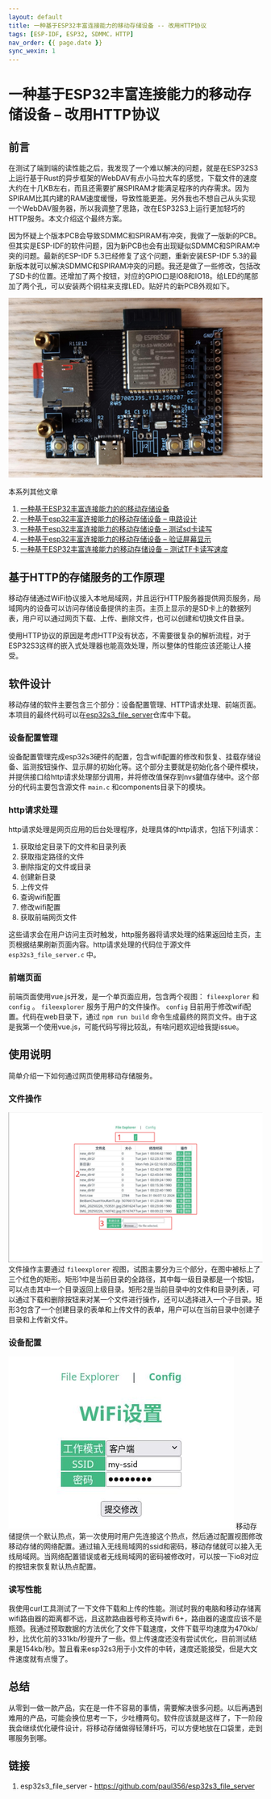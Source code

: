 ```yaml
---
layout: default
title: 一种基于ESP32丰富连接能力的移动存储设备 -- 改用HTTP协议
tags: [ESP-IDF, ESP32, SDMMC，HTTP]
nav_order: {{ page.date }}
sync_wexin: 1
---
```



# 一种基于ESP32丰富连接能力的移动存储设备 &#x2013; 改用HTTP协议


## 前言

在测试了端到端的读性能之后，我发现了一个难以解决的问题，就是在ESP32S3上运行基于Rust的异步框架的WebDAV有点小马拉大车的感觉，下载文件的速度大约在十几KB左右，而且还需要扩展SPIRAM才能满足程序的内存需求。因为SPIRAM比其内建的RAM速度缓慢，导致性能更差。另外我也不想自己从头实现一个WebDAV服务器，所以我调整了思路，改在ESP32S3上运行更加轻巧的HTTP服务。本文介绍这个最终方案。

因为怀疑上个版本PCB会导致SDMMC和SPIRAM有冲突，我做了一版新的PCB。但其实是ESP-IDF的软件问题，因为新PCB也会有出现疑似SDMMC和SPIRAM冲突的问题。最新的ESP-IDF 5.3已经修复了这个问题，重新安装ESP-IDF 5.3的最新版本就可以解决SDMMC和SPIRAM冲突的问题。我还是做了一些修改，包括改了SD卡的位置。还增加了两个按钮，对应的GPIO口是IO8和IO18。给LED的尾部加了两个孔，可以安装两个铜柱来支撑LED。贴好片的新PCB外观如下。

![img](/images/esp32s3-storage-pcb-v2.jpg)

本系列其他文章

1.  [一种基于ESP32丰富连接能力的的移动存储设备](https://paul356.github.io/2024/10/31/mobile-storage.html)
2.  [一种基于esp32丰富连接能力的移动存储设备 &#x2013; 电路设计](https://paul356.github.io/2024/12/12/mobile-storage-pcb.html)
3.  [一种基于esp32丰富连接能力的移动存储设备 &#x2013; 测试sd卡读写](https://paul356.github.io/2024/12/27/mobile-storage-sd-card-test.html)
4.  [一种基于esp32丰富连接能力的移动存储设备 &#x2013; 验证屏幕显示](https://paul356.github.io/2025/01/06/mobile-storage-display.html)
5.  [一种基于ESP32丰富连接能力的移动存储设备 &#x2013; 测试TF卡读写速度](https://paul356.github.io/2025/02/07/mobile-storage-speed.html)


## 基于HTTP的存储服务的工作原理

移动存储通过WiFi协议接入本地局域网，并且运行HTTP服务器提供网页服务，局域网内的设备可以访问存储设备提供的主页。主页上显示的是SD卡上的数据列表，用户可以通过网页下载、上传、删除文件，也可以创建和切换文件目录。

使用HTTP协议的原因是考虑HTTP没有状态，不需要很复杂的解析流程，对于ESP32S3这样的嵌入式处理器也能高效处理，所以整体的性能应该还能让人接受。


## 软件设计

移动存储的软件主要包含三个部分：设备配置管理、HTTP请求处理、前端页面。本项目的最终代码可以在[esp32s3\_file\_server](https://github.com/paul356/esp32s3_file_server)仓库中下载。


### 设备配置管理

设备配置管理完成esp32s3硬件的配置，包含wifi配置的修改和恢复、挂载存储设备、监测按钮操作、显示屏的初始化等。这个部分主要就是初始化各个硬件模块，并提供接口给http请求处理部分调用，并将修改值保存到nvs鍵值存储中。这个部分的代码主要包含源文件 `main.c` 和components目录下的模块。


### http请求处理

http请求处理是网页应用的后台处理程序，处理具体的http请求，包括下列请求：

1.  获取给定目录下的文件和目录列表
2.  获取指定路径的文件
3.  删除指定的文件或目录
4.  创建新目录
5.  上传文件
6.  查询wifi配置
7.  修改wifi配置
8.  获取前端网页文件

这些请求会在用户访问主页时触发，http服务器将请求处理的结果返回给主页，主页根据结果刷新页面内容。http请求处理的代码位于源文件 `esp32s3_file_server.c` 中。


### 前端页面

前端页面使用vue.js开发，是一个单页面应用，包含两个视图： `fileexplorer` 和 `config` 。 `fileexplorer` 服务于用户的文件操作。 `config` 目前用于修改wifi配置。代码在web目录下，通过 `npm run build` 命令生成最终的网页文件。由于这是我第一个使用vue.js，可能代码写得比较乱，有啥问题欢迎给我提issue。


## 使用说明

简单介绍一下如何通过网页使用移动存储服务。


### 文件操作

![img](/images/esp32s3-http-web.jpg) 文件操作主要通过 `fileexplorer` 视图，试图主要分为三个部分，在图中被标上了三个红色的矩形。矩形1中是当前目录的全路径，其中每一级目录都是一个按钮，可以点击其中一个目录返回上级目录。矩形2是当前目录中的文件和目录列表，可以通过下载和删除按钮来对某一个文件进行操作，还可以选择进入一个子目录。矩形3包含了一个创建目录的表单和上传文件的表单，用户可以在当前目录中创建子目录和上传新文件。


### 设备配置

![img](/images/esp32s3-http-web-config.jpg) 移动存储提供一个默认热点，第一次使用时用户先连接这个热点，然后通过配置视图修改移动存储的网络配置。通过输入无线局域网的ssid和密码，移动存储就可以接入无线局域网。当网络配置错误或者无线局域网的密码被修改时，可以按一下io8对应的按钮来恢复默认热点配置。


### 读写性能

我使用curl工具测试了一下文件下载和上传的性能。测试时我的电脑和移动存储离wifi路由器的距离都不远，且这款路由器号称支持wifi 6+，路由器的速度应该不是瓶颈。我通过预取数据的方法优化了文件下载速度，文件下载平均速度为470kb/秒，比优化前的331kb/秒提升了一些。但上传速度还没有尝试优化，目前测试结果是154kb/秒。暂且看来esp32s3用于小文件的中转，速度还能接受，但是大文件速度就有点慢了。


## 总结

从零到一做一款产品，实在是一件不容易的事情，需要解决很多问题。以后再遇到难用的产品，可能会换位思考一下，少吐槽两句。软件应该就是这样了，下一阶段我会继续优化硬件设计，将移动存储做得轻薄纤巧，可以方便地放在口袋里，走到哪服务到哪。


## 链接

1.  esp32s3\_file\_server - <https://github.com/paul356/esp32s3_file_server>
